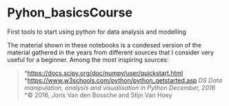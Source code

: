# Pyhon_basicsCourse
 First tools to start using python for data analysis and modelling
 
 The material shown in these notebooks is a condesed version of the material gathered in the years from different sources that I consider very useful for a beginner.
 Among the most inspiring sources:
> *https://docs.scipy.org/doc/numpy/user/quickstart.html
> *https://www.w3schools.com/python/python_getstarted.asp
> *DS Data manipulation, analysis and visualisation in Python December, 2016*
> *© 2016, Joris Van den Bossche and Stijn Van Hoey


